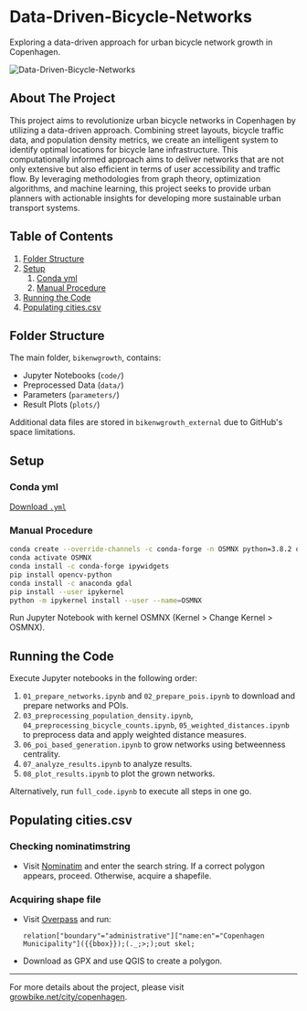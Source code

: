 # Data-Driven-Bicycle-Networks
Exploring a data-driven approach for urban bicycle network growth in Copenhagen.

![Data-Driven-Bicycle-Networks](readmevideo.gif)

## About The Project
This project aims to revolutionize urban bicycle networks in Copenhagen by utilizing a data-driven approach. Combining street layouts, bicycle traffic data, and population density metrics, we create an intelligent system to identify optimal locations for bicycle lane infrastructure. This computationally informed approach aims to deliver networks that are not only extensive but also efficient in terms of user accessibility and traffic flow. By leveraging methodologies from graph theory, optimization algorithms, and machine learning, this project seeks to provide urban planners with actionable insights for developing more sustainable urban transport systems.

## Table of Contents
1. [Folder Structure](#folder-structure)
2. [Setup](#setup)
    1. [Conda yml](#conda-yml)
    2. [Manual Procedure](#manual-procedure)
3. [Running the Code](#running-the-code)
4. [Populating cities.csv](#populating-citiescsv)

## Folder Structure
The main folder, `bikenwgrowth`, contains:
- Jupyter Notebooks (`code/`)
- Preprocessed Data (`data/`)
- Parameters (`parameters/`)
- Result Plots (`plots/`)

Additional data files are stored in `bikenwgrowth_external` due to GitHub's space limitations.

## Setup

### Conda yml
[Download `.yml`](env.yml)

### Manual Procedure
```bash
conda create --override-channels -c conda-forge -n OSMNX python=3.8.2 osmnx=0.16.2 python-igraph watermark haversine rasterio tqdm geojson
conda activate OSMNX
conda install -c conda-forge ipywidgets
pip install opencv-python
conda install -c anaconda gdal
pip install --user ipykernel
python -m ipykernel install --user --name=OSMNX
```

Run Jupyter Notebook with kernel OSMNX (Kernel > Change Kernel > OSMNX).

## Running the Code
Execute Jupyter notebooks in the following order:
1. `01_prepare_networks.ipynb` and `02_prepare_pois.ipynb` to download and prepare networks and POIs.
2. `03_preprocessing_population_density.ipynb`, `04_preprocessing_bicycle_counts.ipynb`, `05_weighted_distances.ipynb` to preprocess data and apply weighted distance measures.
3. `06_poi_based_generation.ipynb` to grow networks using betweenness centrality.
4. `07_analyze_results.ipynb` to analyze results.
5. `08_plot_results.ipynb` to plot the grown networks.

Alternatively, run `full_code.ipynb` to execute all steps in one go.

## Populating cities.csv
### Checking nominatimstring  
* Visit [Nominatim](https://nominatim.openstreetmap.org/search.php?q=paris%2C+france&polygon_geojson=1&viewbox=) and enter the search string. If a correct polygon appears, proceed. Otherwise, acquire a shapefile.

### Acquiring shape file  
* Visit [Overpass](https://overpass-turbo.eu) and run:
    ```
    relation["boundary"="administrative"]["name:en"="Copenhagen Municipality"]({{bbox}});(._;>;);out skel;
    ```
* Download as GPX and use QGIS to create a polygon.



---

For more details about the project, please visit [growbike.net/city/copenhagen](https://growbike.net/city/copenhagen).
